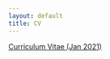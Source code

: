 ```yaml
---
layout: default
title: CV
---
```


<a href ="https://yitalu.github.io/pdf/cv_lu_jan2021.pdf">Curriculum Vitae (Jan 2021)</a>